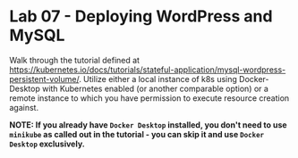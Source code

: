 # Lab 07 - Deploying WordPress and MySQL

Walk through the tutorial defined at https://kubernetes.io/docs/tutorials/stateful-application/mysql-wordpress-persistent-volume/. Utilize either a local instance of k8s using Docker-Desktop with Kubernetes enabled (or another comparable option) or a remote instance to which you have permission to execute resource creation against.

**NOTE: If you already have `Docker Desktop` installed, you don't need to use `minikube` as called out in the tutorial - you can skip it and use `Docker Desktop` exclusively.**